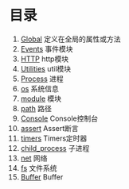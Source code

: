 # 目录

1. [Global](./global.md) 定义在全局的属性或方法
2. [Events](./event.md) 事件模块
3. [HTTP](./http.md) http模块
4. [Utilities](./util.md) util模块
5. [Process](./process.md) 进程
6. [os](./os.md) 系统信息
7. [module](./module.md) 模块
8. [path](./path.md) 路径
9. [Console](./console.md) Console控制台
10. [assert](./assert.md) Assert断言
11. [timers](./timers.md) Timers定时器
12. [child_process](./child_process.md) 子进程
13. [net](./net.md) 网络
14. [fs](./fs.md) 文件系统
15. [Buffer](./buffer.md) Buffer

